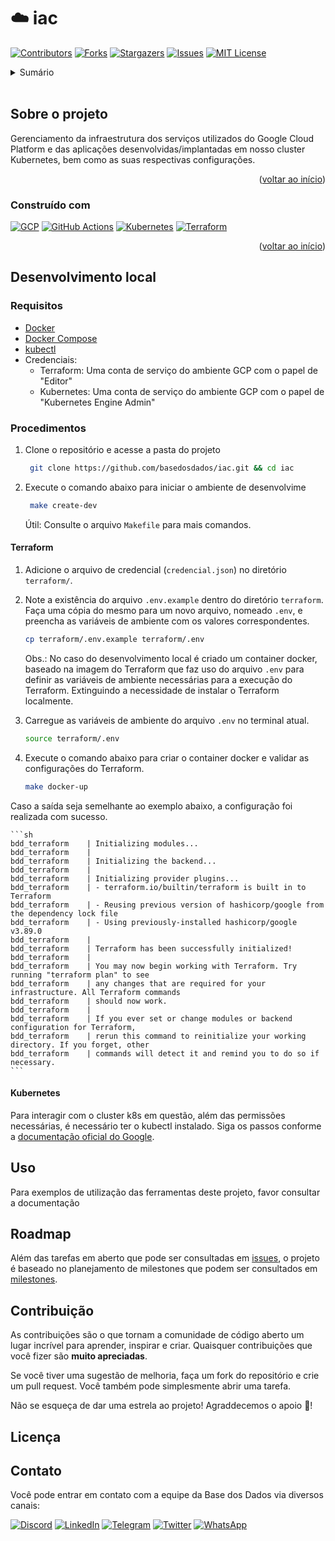 # ☁️ iac

<a name="readme-top"></a>

[![Contributors][Contributors-shield]][Contributors-url]
[![Forks][Forks-shield]][Forks-url]
[![Stargazers][Stars-shield]][Stars-url]
[![Issues][Issues-shield]][Issues-url]
[![MIT License][License-shield]][License-url]

<!-- TABLE OF CONTENTS -->
<details>
    <summary>Sumário</summary>
    <ol>
        <li>
            <a href="#sobre-o-projeto">Sobre o projeto</a>
            <ul>
                <li>
                    <a href="#construído-com">Construído com</a>
                </li>
            </ul>
        </li>
        <li>
            <a href="#desenvolvimento-local">Desenvolvimento local</a>
            <ul>
                <li>
                    <a href="#requisitos">Requisitos</a>
                </li>
                <li>
                    <a href="#procedimentos">Procedimentos</a>
                </li>
            </ul>
        </li>
        <li>
            <a href="#uso">Uso</a>
        </li>
        <li>
            <a href="#roadmap">Roadmap</a>
        </li>
        <li>
            <a href="#contribuição">Contribuição</a>
        </li>
        <li>
            <a href="#licença">Licença</a>
        </li>
        <li>
            <a href="#contato">Contato</a>
        </li>
    </ol>
</details>
</br>

<!-- Sobre o projeto -->
## Sobre o projeto

Gerenciamento da infraestrutura dos serviços utilizados do Google Cloud Platform e das aplicações desenvolvidas/implantadas em nosso cluster Kubernetes, bem como as suas respectivas configurações.

<p align="right">(<a href="#readme-top">voltar ao início</a>)</p>

### Construído com

[![GCP][GCP-shield]][GCP-url]
[![GitHub Actions][Github-Actions-shield]][GitHub-Actions-url]
[![Kubernetes][Kubernetes-shield]][Kubernetes-url]
[![Terraform][Terraform-shield]][Terraform-url]

<p align="right">(<a href="#readme-top">voltar ao início</a>)</p>

<!-- Desenvolvimento local -->
## Desenvolvimento local

### Requisitos

- [Docker](https://docs.docker.com/get-docker/)
- [Docker Compose](https://docs.docker.com/compose/install/)
- [kubectl](https://kubernetes.io/docs/tasks/tools/install-kubectl/)
- Credenciais:
  - Terraform: Uma conta de serviço do ambiente GCP com o papel de "Editor"
  - Kubernetes: Uma conta de serviço do ambiente GCP com o papel de "Kubernetes Engine Admin"


### Procedimentos

1. Clone o repositório e acesse a pasta do projeto

   ```sh
    git clone https://github.com/basedosdados/iac.git && cd iac
   ```

2. Execute o comando abaixo para iniciar o ambiente de desenvolvime
   ```sh
    make create-dev
   ```

    Útil: Consulte o arquivo `Makefile` para mais comandos.

#### **Terraform**

1. Adicione o arquivo de credencial (`credencial.json`) no diretório `terraform/`.
2. Note a existência do arquivo `.env.example` dentro do diretório `terraform`. Faça uma cópia do mesmo para um novo arquivo, nomeado `.env`, e preencha as variáveis de ambiente com os valores correspondentes.

    ```sh
    cp terraform/.env.example terraform/.env
    ```

    Obs.: No caso do desenvolvimento local é criado um container docker, baseado na imagem do Terraform que faz uso do arquivo `.env` para definir as variáveis de ambiente necessárias para a execução do Terraform. Extinguindo a necessidade de instalar o Terraform localmente.
3. Carregue as variáveis de ambiente do arquivo `.env` no terminal atual.

    ```sh
    source terraform/.env
    ```
4. Execute o comando abaixo para criar o container docker e validar as configurações do Terraform.

    ```sh
    make docker-up
    ```

Caso a saída seja semelhante ao exemplo abaixo, a configuração foi realizada com sucesso.

    ```sh
    bdd_terraform    | Initializing modules...
    bdd_terraform    |
    bdd_terraform    | Initializing the backend...
    bdd_terraform    |
    bdd_terraform    | Initializing provider plugins...
    bdd_terraform    | - terraform.io/builtin/terraform is built in to Terraform
    bdd_terraform    | - Reusing previous version of hashicorp/google from the dependency lock file
    bdd_terraform    | - Using previously-installed hashicorp/google v3.89.0
    bdd_terraform    |
    bdd_terraform    | Terraform has been successfully initialized!
    bdd_terraform    |
    bdd_terraform    | You may now begin working with Terraform. Try running "terraform plan" to see
    bdd_terraform    | any changes that are required for your infrastructure. All Terraform commands
    bdd_terraform    | should now work.
    bdd_terraform    |
    bdd_terraform    | If you ever set or change modules or backend configuration for Terraform,
    bdd_terraform    | rerun this command to reinitialize your working directory. If you forget, other
    bdd_terraform    | commands will detect it and remind you to do so if necessary.
    ```

#### **Kubernetes**

Para interagir com o cluster k8s em questão, além das permissões necessárias, é necessário ter o kubectl instalado. Siga os passos conforme a [documentação oficial do Google](https://cloud.google.com/kubernetes-engine/docs/how-to/cluster-access-for-kubectl#gcloud).


## Uso

Para exemplos de utilização das ferramentas deste projeto, favor consultar a documentação <!-- TODO: Adicionar referência da documentação global sobre `iac` -->

## Roadmap

Além das tarefas em aberto que pode ser consultadas em [issues][Issues-url], o projeto é baseado no planejamento de milestones que podem ser consultados em [milestones][Milestones-url].

## Contribuição

As contribuições são o que tornam a comunidade de código aberto um lugar incrível para aprender, inspirar e criar. Quaisquer contribuições que você fizer são **muito apreciadas**.

Se você tiver uma sugestão de melhoria, faça um fork do repositório e crie um pull request. Você também pode simplesmente abrir uma tarefa.

Não se esqueça de dar uma estrela ao projeto! Agraddecemos o apoio 💚!

## Licença

<!-- TODO: Adicionar licença -->
<!-- Distribuído sob a licença GPL-3.0. Consulte `LICENSE` para obter mais informações. -->

## Contato

Você pode entrar em contato com a equipe da Base dos Dados via diversos canais:

[![Discord][Discord-shield]][Discord-url]
[![LinkedIn][LinkedIn-shield]][LinkedIn-url]
[![Telegram][Telegram-shield]][Telegram-url]
[![Twitter][Twitter-shield]][Twitter-url]
[![WhatsApp][WhatsApp-shield]][WhatsApp-url]

<!-- MARKDOWN LINKS & IMAGES -->
<!-- https://www.markdownguide.org/basic-syntax/#reference-style-links -->
[Contributors-shield]: https://img.shields.io/github/contributors/basedosdados/iac?style=for-the-badge
[Contributors-url]: https://github.com/basedosdados/iac/graphs/contributors
[Discord-shield]: https://img.shields.io/badge/Discord-5865F2?style=for-the-badge&logo=discord&logoColor=white
[Discord-url]: https://discord.com/invite/huKWpsVYx4
[Forks-shield]: https://img.shields.io/github/forks/basedosdados/iac?style=for-the-badge
[Forks-url]: https://github.com/baseosdados/iac/network/members
[GCP-shield]: https://img.shields.io/badge/GCP-4285F4?style=for-the-badge&logo=google-cloud&logoColor=white
[GCP-url]: https://cloud.google.com/
[GitHub-Actions-shield]: https://img.shields.io/badge/GitHub%20Actions-000000?style=for-the-badge&logo=github-actions&logoColor=white
[GitHub-Actions-url]: https://github.com/features/actions
[Issues-shield]: https://img.shields.io/github/issues/basedosdados/iac?style=for-the-badge
[Issues-url]: https://github.com/basedosdados/iac/issues
[Kubernetes-shield]: https://img.shields.io/badge/Kubernetes-326CE5?style=for-the-badge&logo=kubernetes&logoColor=white
[Kubernetes-url]: https://kubernetes.io/
[License-shield]: https://img.shields.io/github/license/basedosdados/iac?style=for-the-badge
[License-url]: https://github.com/basedosdados/iac/blob/master/LICENSE
[LinkedIn-shield]: https://img.shields.io/badge/LinkedIn-0077B5?style=for-the-badge&logo=linkedin&logoColor=white
[LinkedIn-url]: https://www.linkedin.com/company/base-dos-dados/
[Milestones-shield]: https://img.shields.io/github/milestones/all/basedosdados/iac?style=for-the-badge
[Milestones-url]: https://github.com/basedosdados/iac/milestones
[Stars-shield]: https://img.shields.io/github/stars/basedosdados/iac?style=for-the-badge
[Stars-url]: https://github.com/basedosdados/iac/stargazers
[Telegram-shield]: https://img.shields.io/badge/Telegram-2CA5E0?style=for-the-badge&logo=telegram&logoColor=white
[Telegram-url]: https://t.me/joinchat/OKWc3RnClXnq2hq-8o0h_w
[Terraform-shield]: https://img.shields.io/badge/Terraform-623CE4?style=for-the-badge&logo=terraform&logoColor=white
[Terraform-url]: https://www.terraform.io/
[Twitter-shield]: https://img.shields.io/badge/Twitter-1DA1F2?style=for-the-badge&logo=twitter&logoColor=white
[Twitter-url]: https://twitter.com/basedosdados
[Whatsapp-shield]: https://img.shields.io/badge/WhatsApp-25D366?style=for-the-badge&logo=whatsapp&logoColor=white
[Whatsapp-url]: https://chat.whatsapp.com/CLLFXb1ogPPDomCM6tQT22
